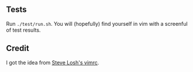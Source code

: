 Tests
-----

Run `./test/run.sh`. You will (hopefully) find yourself in vim with a screenful of test results.


Credit
------

I got the idea from [Steve Losh's vimrc][sjl-vimrc].


[sjl-vimrc]: https://bitbucket.org/sjl/dotfiles/src/2de1f78616fd1ecafa0b93fab9f03708d9dee39f/vim/vimrc?at=default#cl-1503
